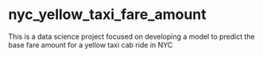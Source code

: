 # nyc_yellow_taxi_fare_amount
This is a data science project focused on developing a model to predict the base fare amount for a yellow taxi cab ride in NYC
